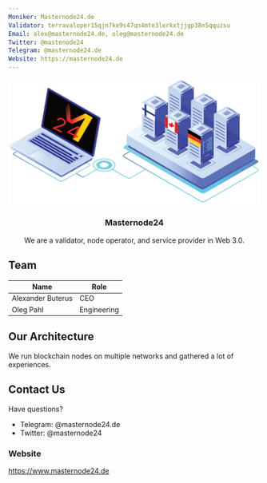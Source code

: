 ```yaml
---
Moniker: Masternode24.de
Validator: terravaloper15qjn7ke9s47qn4mte3lerkxtjjgp38n5qquzsu
Email: alex@masternode24.de, oleg@masternode24.de
Twitter: @mastenode24
Telegram: @masternode24.de
Website: https://masternode24.de
---
```


<p align="center">
  <img src="https://github.com/Masternode24/validator-profiles/raw/masternode24/validators/terravaloper15qjn7ke9s47qn4mte3lerkxtjjgp38n5qquzsu/logo.png">
</p>
<h3 align="center">Masternode24</h3>
<p align="center">
We are a validator, node operator, and service provider in Web 3.0.<br>

</p>

## Team

| Name              | Role            |
| ----------------- | --------------- |
| Alexander Buterus | CEO             |
| Oleg Pahl         | Engineering     |

## Our Architecture
We run blockchain nodes on multiple networks and gathered a lot of experiences.<br>

## Contact Us

Have questions?

- Telegram: @masternode24.de
- Twitter: @masternode24 

### Website

https://www.masternode24.de
